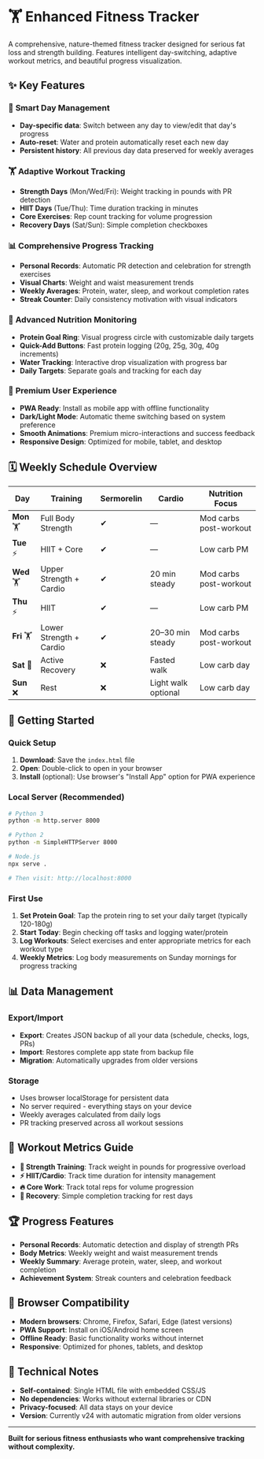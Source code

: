 # 🏋️ Enhanced Fitness Tracker

A comprehensive, nature-themed fitness tracker designed for serious fat loss and strength building. Features intelligent day-switching, adaptive workout metrics, and beautiful progress visualization.

## ✨ Key Features

### 📅 **Smart Day Management**
- **Day-specific data**: Switch between any day to view/edit that day's progress
- **Auto-reset**: Water and protein automatically reset each new day
- **Persistent history**: All previous day data preserved for weekly averages

### 🏋️ **Adaptive Workout Tracking**
- **Strength Days** (Mon/Wed/Fri): Weight tracking in pounds with PR detection
- **HIIT Days** (Tue/Thu): Time duration tracking in minutes
- **Core Exercises**: Rep count tracking for volume progression
- **Recovery Days** (Sat/Sun): Simple completion checkboxes

### 📊 **Comprehensive Progress Tracking**
- **Personal Records**: Automatic PR detection and celebration for strength exercises
- **Visual Charts**: Weight and waist measurement trends
- **Weekly Averages**: Protein, water, sleep, and workout completion rates
- **Streak Counter**: Daily consistency motivation with visual indicators

### 🥤 **Advanced Nutrition Monitoring**
- **Protein Goal Ring**: Visual progress circle with customizable daily targets
- **Quick-Add Buttons**: Fast protein logging (20g, 25g, 30g, 40g increments)
- **Water Tracking**: Interactive drop visualization with progress bar
- **Daily Targets**: Separate goals and tracking for each day

### 📱 **Premium User Experience**
- **PWA Ready**: Install as mobile app with offline functionality
- **Dark/Light Mode**: Automatic theme switching based on system preference
- **Smooth Animations**: Premium micro-interactions and success feedback
- **Responsive Design**: Optimized for mobile, tablet, and desktop

## 🗓️ **Weekly Schedule Overview**

| Day | Training | Sermorelin | Cardio | Nutrition Focus |
|-----|----------|------------|---------|-----------------|
| **Mon** 🏋 | Full Body Strength | ✔ | — | Mod carbs post-workout |
| **Tue** ⚡ | HIIT + Core | ✔ | — | Low carb PM |
| **Wed** 🏋 | Upper Strength + Cardio | ✔ | 20 min steady | Mod carbs post-workout |
| **Thu** ⚡ | HIIT | ✔ | — | Low carb PM |
| **Fri** 🏋 | Lower Strength + Cardio | ✔ | 20–30 min steady | Mod carbs post-workout |
| **Sat** 🚶 | Active Recovery | ❌ | Fasted walk | Low carb day |
| **Sun** ❌ | Rest | ❌ | Light walk optional | Low carb day |

## 🚀 **Getting Started**

### Quick Setup
1. **Download**: Save the `index.html` file
2. **Open**: Double-click to open in your browser
3. **Install** (optional): Use browser's "Install App" option for PWA experience

### Local Server (Recommended)
```bash
# Python 3
python -m http.server 8000

# Python 2
python -m SimpleHTTPServer 8000

# Node.js
npx serve .

# Then visit: http://localhost:8000
```

### First Use
1. **Set Protein Goal**: Tap the protein ring to set your daily target (typically 120-180g)
2. **Start Today**: Begin checking off tasks and logging water/protein
3. **Log Workouts**: Select exercises and enter appropriate metrics for each workout type
4. **Weekly Metrics**: Log body measurements on Sunday mornings for progress tracking

## 📊 **Data Management**

### Export/Import
- **Export**: Creates JSON backup of all your data (schedule, checks, logs, PRs)
- **Import**: Restores complete app state from backup file
- **Migration**: Automatically upgrades from older versions

### Storage
- Uses browser localStorage for persistent data
- No server required - everything stays on your device
- Weekly averages calculated from daily logs
- PR tracking preserved across all workout sessions

## 🎯 **Workout Metrics Guide**

- **💪 Strength Training**: Track weight in pounds for progressive overload
- **⚡ HIIT/Cardio**: Track time duration for intensity management  
- **🔥 Core Work**: Track total reps for volume progression
- **🧘 Recovery**: Simple completion tracking for rest days

## 🏆 **Progress Features**

- **Personal Records**: Automatic detection and display of strength PRs
- **Body Metrics**: Weekly weight and waist measurement trends
- **Weekly Summary**: Average protein, water, sleep, and workout completion
- **Achievement System**: Streak counters and celebration feedback

## 💾 **Browser Compatibility**

- **Modern browsers**: Chrome, Firefox, Safari, Edge (latest versions)
- **PWA Support**: Install on iOS/Android home screen
- **Offline Ready**: Basic functionality works without internet
- **Responsive**: Optimized for phones, tablets, and desktop

## 🔧 **Technical Notes**

- **Self-contained**: Single HTML file with embedded CSS/JS
- **No dependencies**: Works without external libraries or CDN
- **Privacy-focused**: All data stays on your device
- **Version**: Currently v24 with automatic migration from older versions

---

**Built for serious fitness enthusiasts who want comprehensive tracking without complexity.**
